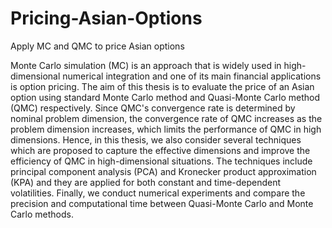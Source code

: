 # Pricing-Asian-Options
Apply MC and QMC to price Asian options


Monte Carlo simulation (MC) is an approach that is widely used in high-dimensional
numerical integration and one of its main financial applications is option pricing. The
aim of this thesis is to evaluate the price of an Asian option using standard Monte
Carlo method and Quasi-Monte Carlo method (QMC) respectively. Since QMC's
convergence rate is determined by nominal problem dimension, the convergence rate
of QMC increases as the problem dimension increases, which limits the performance
of QMC in high dimensions. Hence, in this thesis, we also consider several techniques
which are proposed to capture the effective dimensions and improve the efficiency of
QMC in high-dimensional situations. The techniques include principal component
analysis (PCA) and Kronecker product approximation (KPA) and they are applied
for both constant and time-dependent volatilities. Finally, we conduct numerical
experiments and compare the precision and computational time between Quasi-Monte
Carlo and Monte Carlo methods.
